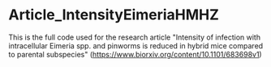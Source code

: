 # Article_IntensityEimeriaHMHZ
This is the full code used for the research article "Intensity of infection with intracellular Eimeria spp. and pinworms is reduced in hybrid mice compared to parental subspecies" (https://www.biorxiv.org/content/10.1101/683698v1)
